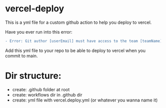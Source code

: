 # vercel-deploy
This is a yml file for a custom github action to help you deploy to vercel. 

Have you ever run into this error:

```diff
- Error: Git author [userEmail] must have access to the team [teamName] on Vercel to create deployments.
```

Add this yml file to your repo to be able to deploy to vercel when you commit to main.

# Dir structure: 
- create: .github folder at root
- create: workflows dir in .github dir
- create: yml file with vercel.deploy.yml (or whatever you wanna name it)
